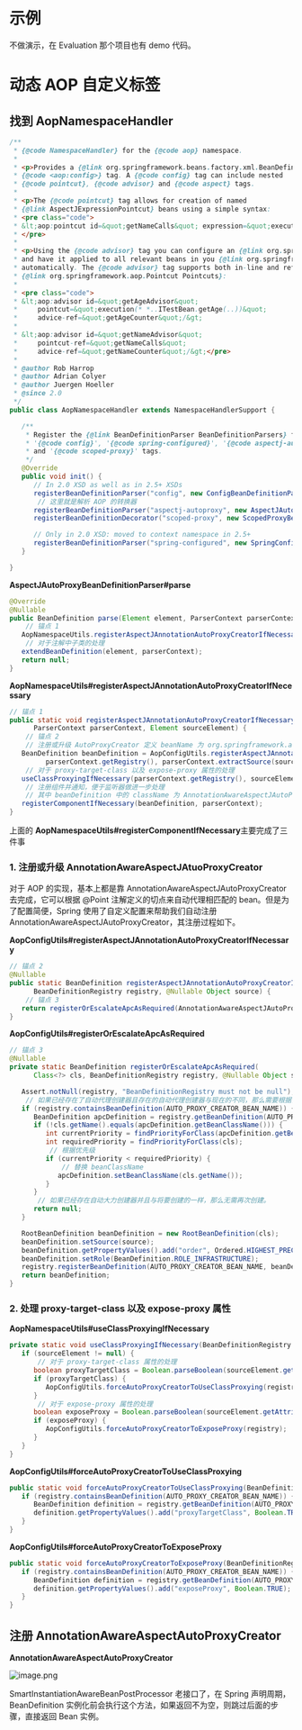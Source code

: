 # 示例

不做演示，在 Evaluation 那个项目也有 demo 代码。

# 动态 AOP 自定义标签

## 找到 AopNamespaceHandler

```java
/**
 * {@code NamespaceHandler} for the {@code aop} namespace.
 *
 * <p>Provides a {@link org.springframework.beans.factory.xml.BeanDefinitionParser} for the
 * {@code <aop:config>} tag. A {@code config} tag can include nested
 * {@code pointcut}, {@code advisor} and {@code aspect} tags.
 *
 * <p>The {@code pointcut} tag allows for creation of named
 * {@link AspectJExpressionPointcut} beans using a simple syntax:
 * <pre class="code">
 * &lt;aop:pointcut id=&quot;getNameCalls&quot; expression=&quot;execution(* *..ITestBean.getName(..))&quot;/&gt;
 * </pre>
 *
 * <p>Using the {@code advisor} tag you can configure an {@link org.springframework.aop.Advisor}
 * and have it applied to all relevant beans in you {@link org.springframework.beans.factory.BeanFactory}
 * automatically. The {@code advisor} tag supports both in-line and referenced
 * {@link org.springframework.aop.Pointcut Pointcuts}:
 *
 * <pre class="code">
 * &lt;aop:advisor id=&quot;getAgeAdvisor&quot;
 *     pointcut=&quot;execution(* *..ITestBean.getAge(..))&quot;
 *     advice-ref=&quot;getAgeCounter&quot;/&gt;
 *
 * &lt;aop:advisor id=&quot;getNameAdvisor&quot;
 *     pointcut-ref=&quot;getNameCalls&quot;
 *     advice-ref=&quot;getNameCounter&quot;/&gt;</pre>
 *
 * @author Rob Harrop
 * @author Adrian Colyer
 * @author Juergen Hoeller
 * @since 2.0
 */
public class AopNamespaceHandler extends NamespaceHandlerSupport {

   /**
    * Register the {@link BeanDefinitionParser BeanDefinitionParsers} for the
    * '{@code config}', '{@code spring-configured}', '{@code aspectj-autoproxy}'
    * and '{@code scoped-proxy}' tags.
    */
   @Override
   public void init() {
      // In 2.0 XSD as well as in 2.5+ XSDs
      registerBeanDefinitionParser("config", new ConfigBeanDefinitionParser());
       // 这里就是解析 AOP 的转换器
      registerBeanDefinitionParser("aspectj-autoproxy", new AspectJAutoProxyBeanDefinitionParser());
      registerBeanDefinitionDecorator("scoped-proxy", new ScopedProxyBeanDefinitionDecorator());

      // Only in 2.0 XSD: moved to context namespace in 2.5+
      registerBeanDefinitionParser("spring-configured", new SpringConfiguredBeanDefinitionParser());
   }

}
```

**AspectJAutoProxyBeanDefinitionParser#parse**

```java
@Override
@Nullable
public BeanDefinition parse(Element element, ParserContext parserContext) {
    // 锚点 1
   AopNamespaceUtils.registerAspectJAnnotationAutoProxyCreatorIfNecessary(parserContext, element);
    // 对于注解中子类的处理
   extendBeanDefinition(element, parserContext);
   return null;
}
```

**AopNamespaceUtils#registerAspectJAnnotationAutoProxyCreatorIfNecessary**

```java
// 锚点 1
public static void registerAspectJAnnotationAutoProxyCreatorIfNecessary(
      ParserContext parserContext, Element sourceElement) {
	// 锚点 2
    // 注册或升级 AutoProxyCreator 定义 beanName 为 org.springframework.aop.config.internalAutoProxyCreator 的 BeanDefinition
   BeanDefinition beanDefinition = AopConfigUtils.registerAspectJAnnotationAutoProxyCreatorIfNecessary(
         parserContext.getRegistry(), parserContext.extractSource(sourceElement));
    // 对于 proxy-target-class 以及 expose-proxy 属性的处理
   useClassProxyingIfNecessary(parserContext.getRegistry(), sourceElement);
    // 注册组件并通知，便于监听器做进一步处理
    // 其中 beanDefinition 中的 className 为 AnnotationAwareAspectJAutoProxyCreator
   registerComponentIfNecessary(beanDefinition, parserContext);
}
```

上面的 **AopNamespaceUtils#registerComponentIfNecessary**主要完成了三件事

### 1. 注册或升级 AnnotationAwareAspectJAtuoProxyCreator

对于 AOP 的实现，基本上都是靠 AnnotationAwareAspectJAutoProxyCreator 去完成，它可以根据 @Point 注解定义的切点来自动代理相匹配的 bean。但是为了配置简便，Spring 使用了自定义配置来帮助我们自动注册 AnnotationAwareAspectJAutoProxyCreator，其注册过程如下。

**AopConfigUtils#registerAspectJAnnotationAutoProxyCreatorIfNecessary**

```java
// 锚点 2
@Nullable
public static BeanDefinition registerAspectJAnnotationAutoProxyCreatorIfNecessary(
      BeanDefinitionRegistry registry, @Nullable Object source) {
	// 锚点 3
   return registerOrEscalateApcAsRequired(AnnotationAwareAspectJAutoProxyCreator.class, registry, source);
}
```

**AopConfigUtils#registerOrEscalateApcAsRequired**

```java
// 锚点 3
@Nullable
private static BeanDefinition registerOrEscalateApcAsRequired(
      Class<?> cls, BeanDefinitionRegistry registry, @Nullable Object source) {

   Assert.notNull(registry, "BeanDefinitionRegistry must not be null");
	// 如果已经存在了自动代理创建器且存在的自动代理创建器与现在的不同，那么需要根据优先级来判断到底需要使用哪个
   if (registry.containsBeanDefinition(AUTO_PROXY_CREATOR_BEAN_NAME)) {
      BeanDefinition apcDefinition = registry.getBeanDefinition(AUTO_PROXY_CREATOR_BEAN_NAME);
      if (!cls.getName().equals(apcDefinition.getBeanClassName())) {
         int currentPriority = findPriorityForClass(apcDefinition.getBeanClassName());
         int requiredPriority = findPriorityForClass(cls);
          // 根据优先级
         if (currentPriority < requiredPriority) {
             // 替换 beanClassName
            apcDefinition.setBeanClassName(cls.getName());
         }
      }
       // 如果已经存在自动大力创建器并且与将要创建的一样，那么无需再次创建。
      return null;
   }

   RootBeanDefinition beanDefinition = new RootBeanDefinition(cls);
   beanDefinition.setSource(source);
   beanDefinition.getPropertyValues().add("order", Ordered.HIGHEST_PRECEDENCE);
   beanDefinition.setRole(BeanDefinition.ROLE_INFRASTRUCTURE);
   registry.registerBeanDefinition(AUTO_PROXY_CREATOR_BEAN_NAME, beanDefinition);
   return beanDefinition;
}
```

### 2. 处理 proxy-target-class 以及 expose-proxy 属性

**AopNamespaceUtils#useClassProxyingIfNecessary**

```java
private static void useClassProxyingIfNecessary(BeanDefinitionRegistry registry, @Nullable Element sourceElement) {
   if (sourceElement != null) {
       // 对于 proxy-target-class 属性的处理
      boolean proxyTargetClass = Boolean.parseBoolean(sourceElement.getAttribute(PROXY_TARGET_CLASS_ATTRIBUTE));
      if (proxyTargetClass) {
         AopConfigUtils.forceAutoProxyCreatorToUseClassProxying(registry);
      }
       // 对于 expose-proxy 属性的处理
      boolean exposeProxy = Boolean.parseBoolean(sourceElement.getAttribute(EXPOSE_PROXY_ATTRIBUTE));
      if (exposeProxy) {
         AopConfigUtils.forceAutoProxyCreatorToExposeProxy(registry);
      }
   }
}
```

**AopConfigUtils#forceAutoProxyCreatorToUseClassProxying**

```java
public static void forceAutoProxyCreatorToUseClassProxying(BeanDefinitionRegistry registry) {
   if (registry.containsBeanDefinition(AUTO_PROXY_CREATOR_BEAN_NAME)) {
      BeanDefinition definition = registry.getBeanDefinition(AUTO_PROXY_CREATOR_BEAN_NAME);
      definition.getPropertyValues().add("proxyTargetClass", Boolean.TRUE);
   }
}
```

**AopConfigUtils#forceAutoProxyCreatorToExposeProxy**

```java
public static void forceAutoProxyCreatorToExposeProxy(BeanDefinitionRegistry registry) {
   if (registry.containsBeanDefinition(AUTO_PROXY_CREATOR_BEAN_NAME)) {
      BeanDefinition definition = registry.getBeanDefinition(AUTO_PROXY_CREATOR_BEAN_NAME);
      definition.getPropertyValues().add("exposeProxy", Boolean.TRUE);
   }
}
```

## 注册 AnnotationAwareAspectAutoProxyCreator

**AnnotationAwareAspectAutoProxyCreator**

![image.png](https://i.loli.net/2020/11/16/Rexwrh9a6dTLSQY.png)

SmartInstantiationAwareBeanPostProcessor 老接口了，在 Spring 声明周期，BeanDefinition 实例化前会执行这个方法，如果返回不为空，则跳过后面的步骤，直接返回 Bean 实例。

